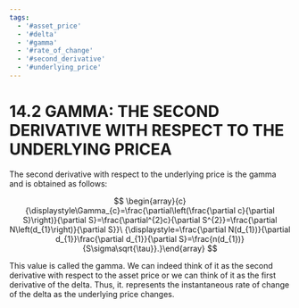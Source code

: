 ```yaml
---
tags:
  - '#asset_price'
  - '#delta'
  - '#gamma'
  - '#rate_of_change'
  - '#second_derivative'
  - '#underlying_price'
---
```

# 14.2 GAMMA: THE SECOND DERIVATIVE WITH RESPECT TO THE UNDERLYING PRICEA

The second derivative with respect to the underlying price is the gamma and is obtained as follows:

$$
\begin{array}{c}{\displaystyle\Gamma_{c}=\frac{\partial\left(\frac{\partial c}{\partial S}\right)}{\partial S}=\frac{\partial^{2}c}{\partial S^{2}}=\frac{\partial N\left(d_{1}\right)}{\partial S}}\ {\displaystyle=\frac{\partial N(d_{1})}{\partial d_{1}}\frac{\partial d_{1}}{\partial S}=\frac{n(d_{1})}{S\sigma\sqrt{\tau}}.}\end{array}
$$

This value is called the gamma. We can indeed think of it as the second derivative with respect to the asset price or we can think of it as the first derivative of the delta. Thus, it. represents the instantaneous rate of change of the delta as the underlying price changes.
